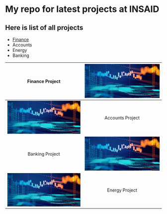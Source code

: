 # My repo for latest projects at INSAID

## Here is list of all projects

- [Finance](https://github.com/Reddeiahraju/demo/tree/master/finance-project "Finance")
- Accounts
- Energy
- Banking


|  Finance Project | [![](https://raw.githubusercontent.com/Reddeiahraju/demo/master/images/5-0_finance_1366.jpg)](https://raw.githubusercontent.com/Reddeiahraju/demo/master/images/5-0_finance_1366.jpg)  |
| :------------: | :------------: |
|  [![](https://raw.githubusercontent.com/Reddeiahraju/demo/master/images/5-0_finance_1366.jpg)](https://raw.githubusercontent.com/Reddeiahraju/demo/master/images/5-0_finance_1366.jpg) |  Accounts Project |
| Banking Project  | [![](https://raw.githubusercontent.com/Reddeiahraju/demo/master/images/5-0_finance_1366.jpg)](https://raw.githubusercontent.com/Reddeiahraju/demo/master/images/5-0_finance_1366.jpg)  |
| [![](https://raw.githubusercontent.com/Reddeiahraju/demo/master/images/5-0_finance_1366.jpg)](https://raw.githubusercontent.com/Reddeiahraju/demo/master/images/5-0_finance_1366.jpg)  | Energy Project  |





